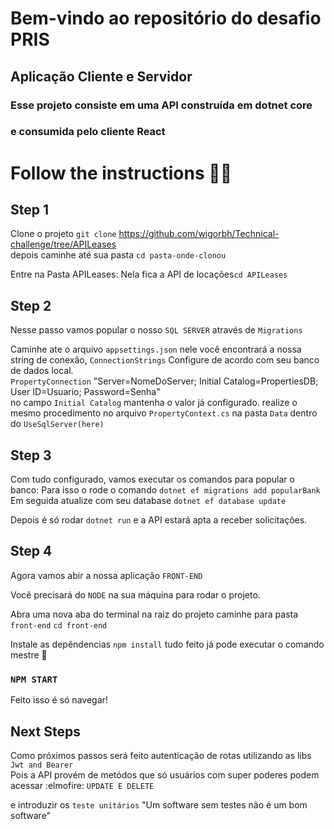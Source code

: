 # Bem-vindo ao repositório do desafio PRIS 

##  Aplicação Cliente e Servidor

### Esse projeto consiste em uma API construída em dotnet core
### e consumida pelo cliente React

# Follow the instructions 💪🏽

## Step 1

Clone o projeto 
`git clone`  https://github.com/wigorbh/Technical-challenge/tree/APILeases                                    
depois caminhe até sua pasta `cd pasta-onde-clonou`

Entre na Pasta APILeases: Nela fica a API de locações`cd APILeases`

## Step 2

Nesse passo vamos popular o nosso `SQL SERVER` através de `Migrations`

Caminhe ate o arquivo `appsettings.json` nele você encontrará a nossa string de conexão,
`ConnectionStrings` Configure de acordo com seu banco de dados local.                                                  
`PropertyConnection` "Server=NomeDoServer; Initial Catalog=PropertiesDB; User ID=Usuario; Password=Senha"                    
 no campo `Initial Catalog` mantenha o valor já configurado.
 realize o mesmo procedimento no arquivo `PropertyContext.cs` na pasta `Data` dentro do `UseSqlServer(here)`


## Step 3

Com tudo configurado, vamos executar os comandos para popular o banco:
Para isso o rode o comando `dotnet ef migrations add popularBank`
Em seguida atualize com seu database `dotnet ef database update`

Depois é só rodar `dotnet run` e a API estará apta a receber solicitações.

## Step 4

Agora vamos abir a nossa aplicação `FRONT-END`

Você precisará do `NODE` na sua máquina para rodar o projeto.

Abra uma nova aba do terminal na raiz do projeto caminhe para pasta `front-end` `cd front-end`

Instale as depêndencias `npm install` tudo feito já pode executar o comando mestre 🧙

### `NPM START`

Feito isso é só navegar!


## Next Steps

Como próximos passos será feito autenticação de rotas utilizando as libs `Jwt and Bearer`                      
Pois a API provém de metódos que só usuários com super poderes podem acessar :elmofire: `UPDATE E DELETE`



e introduzir os `teste unitários` "Um software sem testes não é um bom software"








